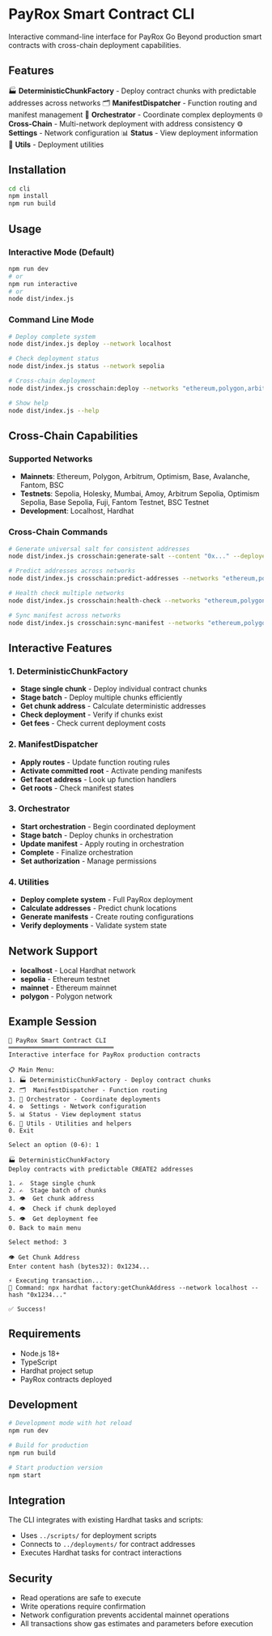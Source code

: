 # PayRox Smart Contract CLI

Interactive command-line interface for PayRox Go Beyond production smart contracts with cross-chain
deployment capabilities.

## Features

🏭 **DeterministicChunkFactory** - Deploy contract chunks with predictable addresses across networks
🗂️ **ManifestDispatcher** - Function routing and manifest management 🎯 **Orchestrator** -
Coordinate complex deployments 🌐 **Cross-Chain** - Multi-network deployment with address
consistency ⚙️ **Settings** - Network configuration 📊 **Status** - View deployment information 🔧
**Utils** - Deployment utilities

## Installation

```bash
cd cli
npm install
npm run build
```

## Usage

### Interactive Mode (Default)

```bash
npm run dev
# or
npm run interactive
# or
node dist/index.js
```

### Command Line Mode

```bash
# Deploy complete system
node dist/index.js deploy --network localhost

# Check deployment status
node dist/index.js status --network sepolia

# Cross-chain deployment
node dist/index.js crosschain:deploy --networks "ethereum,polygon,arbitrum"

# Show help
node dist/index.js --help
```

## Cross-Chain Capabilities

### Supported Networks

- **Mainnets**: Ethereum, Polygon, Arbitrum, Optimism, Base, Avalanche, Fantom, BSC
- **Testnets**: Sepolia, Holesky, Mumbai, Amoy, Arbitrum Sepolia, Optimism Sepolia, Base Sepolia,
  Fuji, Fantom Testnet, BSC Testnet
- **Development**: Localhost, Hardhat

### Cross-Chain Commands

```bash
# Generate universal salt for consistent addresses
node dist/index.js crosschain:generate-salt --content "0x..." --deployer "0x..."

# Predict addresses across networks
node dist/index.js crosschain:predict-addresses --networks "ethereum,polygon" --salt "0x..."

# Health check multiple networks
node dist/index.js crosschain:health-check --networks "ethereum,polygon,arbitrum"

# Sync manifest across networks
node dist/index.js crosschain:sync-manifest --networks "ethereum,polygon" --manifest "./manifest.json"
```

## Interactive Features

### 1. DeterministicChunkFactory

- **Stage single chunk** - Deploy individual contract chunks
- **Stage batch** - Deploy multiple chunks efficiently
- **Get chunk address** - Calculate deterministic addresses
- **Check deployment** - Verify if chunks exist
- **Get fees** - Check current deployment costs

### 2. ManifestDispatcher

- **Apply routes** - Update function routing rules
- **Activate committed root** - Activate pending manifests
- **Get facet address** - Look up function handlers
- **Get roots** - Check manifest states

### 3. Orchestrator

- **Start orchestration** - Begin coordinated deployment
- **Stage batch** - Deploy chunks in orchestration
- **Update manifest** - Apply routing in orchestration
- **Complete** - Finalize orchestration
- **Set authorization** - Manage permissions

### 4. Utilities

- **Deploy complete system** - Full PayRox deployment
- **Calculate addresses** - Predict chunk locations
- **Generate manifests** - Create routing configurations
- **Verify deployments** - Validate system state

## Network Support

- **localhost** - Local Hardhat network
- **sepolia** - Ethereum testnet
- **mainnet** - Ethereum mainnet
- **polygon** - Polygon network

## Example Session

```
🚀 PayRox Smart Contract CLI
═════════════════════════════
Interactive interface for PayRox production contracts

📋 Main Menu:
1. 🏭 DeterministicChunkFactory - Deploy contract chunks
2. 🗂️  ManifestDispatcher - Function routing
3. 🎯 Orchestrator - Coordinate deployments
4. ⚙️  Settings - Network configuration
5. 📊 Status - View deployment status
6. 🔧 Utils - Utilities and helpers
0. Exit

Select an option (0-6): 1

🏭 DeterministicChunkFactory
Deploy contracts with predictable CREATE2 addresses

1. ✍️  Stage single chunk
2. ✍️  Stage batch of chunks
3. 👁️  Get chunk address
4. 👁️  Check if chunk deployed
5. 👁️  Get deployment fee
0. Back to main menu

Select method: 3

👁️ Get Chunk Address
Enter content hash (bytes32): 0x1234...

⚡ Executing transaction...
📡 Command: npx hardhat factory:getChunkAddress --network localhost --hash "0x1234..."

✅ Success!
```

## Requirements

- Node.js 18+
- TypeScript
- Hardhat project setup
- PayRox contracts deployed

## Development

```bash
# Development mode with hot reload
npm run dev

# Build for production
npm run build

# Start production version
npm start
```

## Integration

The CLI integrates with existing Hardhat tasks and scripts:

- Uses `../scripts/` for deployment scripts
- Connects to `../deployments/` for contract addresses
- Executes Hardhat tasks for contract interactions

## Security

- Read operations are safe to execute
- Write operations require confirmation
- Network configuration prevents accidental mainnet operations
- All transactions show gas estimates and parameters before execution
